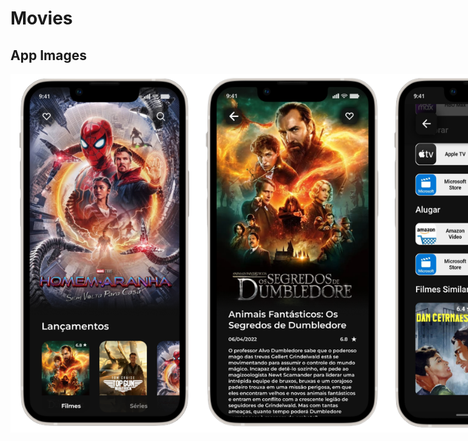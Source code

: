 # Movies

## App Images

<div style="display:flex;">
<img src="https://raw.githubusercontent.com/silvaRaphael/movie-app/main/home-removebg-preview.png" width="300px">
<img src="https://raw.githubusercontent.com/silvaRaphael/movie-app/main/detalhes-1-removebg-preview.png" width="300px">
<img src="https://raw.githubusercontent.com/silvaRaphael/movie-app/main/detalhes-2-removebg-preview.png" width="300px">
<img src="https://raw.githubusercontent.com/silvaRaphael/movie-app/main/pesquisa-removebg-preview.png" width="300px">
<img src="https://raw.githubusercontent.com/silvaRaphael/movie-app/main/categorias-removebg-preview.png" width="300px">
<img src="https://raw.githubusercontent.com/silvaRaphael/movie-app/main/favoritos-removebg-preview.png" width="300px">
</div>
